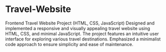 # Travel-Website
Frontend Travel Website Project (HTML, CSS, JavaScript)  Designed and implemented a responsive and visually appealing travel website using HTML, CSS, and minimal JavaScript. The project features an intuitive user interface for exploring various travel destinations. Emphasized a minimalist code approach to ensure simplicity and ease of maintenance.
